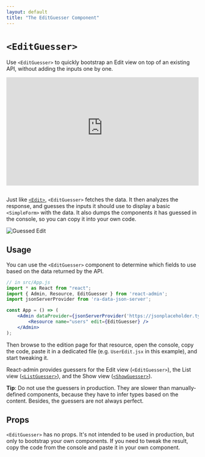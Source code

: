 ```yaml
---
layout: default
title: "The EditGuesser Component"
---
```


# `<EditGuesser>`

Use `<EditGuesser>` to quickly bootstrap an Edit view on top of an existing API, without adding the inputs one by one.

<iframe src="https://www.youtube-nocookie.com/embed/Qg5MCEkKh2U" title="YouTube video player" frameborder="0" allow="accelerometer; autoplay; clipboard-write; encrypted-media; gyroscope; picture-in-picture; web-share" allowfullscreen style="aspect-ratio: 16 / 9;width:100%;margin-bottom:1em;"></iframe>

Just like [`<Edit>`](Edit.md), `<EditGuesser>` fetches the data. It then analyzes the response, and guesses the inputs it should use to display a basic `<SimpleForm>` with the data. It also dumps the components it has guessed in the console, so you can copy it into your own code.

![Guessed Edit](./img/guessed-edit.png)

## Usage

You can use the `<EditGuesser>` component to determine which fields to use based on the data returned by the API.

```jsx
// in src/App.js
import * as React from "react";
import { Admin, Resource, EditGuesser } from 'react-admin';
import jsonServerProvider from 'ra-data-json-server';

const App = () => (
    <Admin dataProvider={jsonServerProvider('https://jsonplaceholder.typicode.com')}>
        <Resource name="users" edit={EditGuesser} />
    </Admin>
);
```

Then browse to the edition page for that resource, open the console, copy the code, paste it in a dedicated file (e.g. `UserEdit.jsx` in this example), and start tweaking it.

React-admin provides guessers for the Edit view (`<EditGuesser>`), the List view ([`<ListGuesser>`](ListGuesser.md)), and the Show view ([`<ShowGuesser>`](ShowGuesser.md)).

**Tip**: Do not use the guessers in production. They are slower than manually-defined components, because they have to infer types based on the content. Besides, the guessers are not always perfect.

## Props

`<EditGuesser>` has no props. It's not intended to be used in production, but only to bootstrap your own components. If you need to tweak the result, copy the code from the console and paste it in your own component.